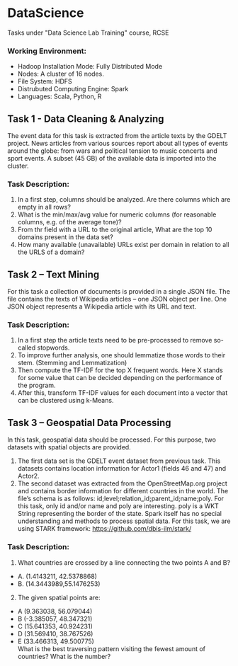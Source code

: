 # DataScience
Tasks under "Data Science Lab Training" course, RCSE

### Working Environment:
- Hadoop Installation Mode: Fully Distributed Mode
- Nodes: A cluster of 16 nodes.
- File System: HDFS
- Distrubuted Computing Engine: Spark
- Languages: Scala, Python, R


## Task 1 - Data Cleaning & Analyzing
The event data for this task is extracted from the article texts by the GDELT project. News articles from various sources report about all types of events around the globe: from wars and political tension to music concerts and sport events. A subset (45 GB) of the available data is imported into the cluster.
### Task Description:
1. In a first step, columns should be analyzed. Are there columns which are empty in all rows?
2. What is the min/max/avg value for numeric columns (for reasonable columns, e.g. of the average tone)?
3. From thr field with a URL to the original article, What are the top 10 domains present in the data set?
4. How many available (unavailable) URLs exist per domain in relation to all the URLS of a domain?

## Task 2 – Text Mining
For this task a collection of documents is provided in a single JSON file. The file contains the texts of Wikipedia articles – one JSON object per line. One JSON object represents a Wikipedia article with its URL and text.
### Task Description:
1. In a first step the article texts need to be pre-processed to remove so-called stopwords.
2. To improve further analysis, one should lemmatize those words to their stem. (Stemming and Lemmatization)
3. Then compute the TF-IDF for the top X frequent words. Here X stands for some value that can be decided depending on the performance of the program.
4. After this, transform TF-IDF values for each document into a vector that can be clustered using k-Means.

## Task 3 – Geospatial Data Processing
In this task, geospatial data should be processed. For this purpose, two datasets with spatial objects are provided.
1. The first data set is the GDELT event dataset from previous task. This datasets contains location information for Actor1 (fields 46 and 47) and Actor2.
2. The second dataset was extracted from the OpenStreetMap.org project and contains border information for different countries in the world.
The file’s schema is as follows: id;level;relation_id;parent_id;name;poly. For this task, only id and/or name and poly are interesting. poly is a WKT String representing the border of the state.
Spark itself has no special understanding and methods to process spatial data. For this task, we are using STARK framework: https://github.com/dbis-ilm/stark/

### Task Description:
1. What countries are crossed by a line connecting the two points A and B?
* A. (1.4143211, 42.5378868)
* B. (14.3443989,55.1476253)

2. The given spatial points are:
* A (9.363038, 56.079044)
* B (-3.385057, 48.347321)
* C (15.641353, 40.924231)
* D (31.569410, 38.767526)
* E (33.466313, 49.500775)  
What is the best traversing pattern visiting the fewest amount of countries? What is the number?

